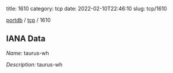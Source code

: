 title: 1610
category: tcp
date: 2022-02-10T22:46:10
slug: tcp/1610

[portdb](/) / [tcp](/category/tcp.html) / 1610


## IANA Data

_Name:_ taurus-wh

_Description:_ taurus-wh

